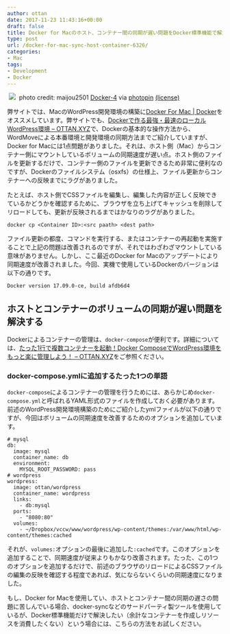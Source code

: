 ```yaml
---
author: ottan
date: 2017-11-23 11:43:16+00:00
draft: false
title: Docker for Macのホスト、コンテナー間の同期が遅い問題をDocker標準機能で解決する
type: post
url: /docker-for-mac-sync-host-container-6326/
categories:
- Mac
tags:
- Development
- Docker
---
```


 ![](/images/2017/11/171123-5a16b059c8a78.jpg)
 photo credit: maijou2501 [Docker-4](http://www.flickr.com/photos/134416355@N07/31518969030) via [photopin](http://photopin.com) [(license)](https://creativecommons.org/licenses/by-sa/2.0/) 



弊サイトでは、MacのWordPress開発環境の構築に[Docker For Mac | Docker](https://www.docker.com/docker-mac)をオススメしています。弊サイトでも、[Dockerで作る最強・最速のローカルWordPress環境 – OTTAN.XYZ](https://ottan.xyz/docker-wordpress-best-practice-5164/)で、Dockerの基本的な操作方法から、WordMoveによる本番環境と開発環境の同期方法までご紹介していますが、Docker for Macには1点問題がありました。それは、ホスト側（Mac）からコンテナー側にマウントしているボリュームの同期速度が遅い点。ホスト側のファイルを更新するだけで、コンテナー側のファイルを更新できるため非常に便利なのですが、Dockerのファイルシステム（osxfs）の仕様上、ファイル更新からコンテナーへの反映までにラグがありました。





たとえば、ホスト側でCSSファイルを編集し、編集した内容が正しく反映できているかどうかを確認するために、ブラウザを立ち上げてキャッシュを削除してリロードしても、更新が反映されるまではかなりのラグがありました。




    
    docker cp <Container ID>:<src paath> <dest path>





ファイル更新の都度、コマンドを実行する、またはコンテナーの再起動を実施することで上記の問題は改善されるのですが、それではわざわざマウントしている意味がありません。しかし、ここ最近のDocker for Macのアップデートにより同期速度が改善されました。今回、実機で使用しているDockerのバージョンは以下の通りです。




    
    Docker version 17.09.0-ce, build afdb6d4





## ホストとコンテナーのボリュームの同期が遅い問題を解決する





Dockerによるコンテナーの管理は、`docker-compose`が便利です。詳細については、[たった1行で複数コンテナーを起動！Docker ComposeでWordPress環境をもっと楽に管理しよう！ – OTTAN.XYZ](https://ottan.xyz/docker-compose-wordpress-5694/)をご参照ください。





### docker-compose.ymlに追加するたった1つの単語





`docker-compose`によるコンテナーの管理を行うためには、あらかじめ`docker-compose.yml`と呼ばれるYAML形式のファイルを作成しておく必要があります。前述のWordPress開発環境構築のためにご紹介したymlファイルが以下の通りですが、今回はボリュームの同期速度を改善するためのオプションを追加しています。




    
    # mysql
    db:
      image: mysql
      container_name: db
      environment:
        MYSQL_ROOT_PASSWORD: pass
    # wordpress
    wordpress:
      image: ottan/wordpress
      container_name: wordpress
      links:
        - db:mysql
      ports:
        - "8080:80"
      volumes:
        - ~/Dropbox/vccw/www/wordpress/wp-content/themes:/var/www/html/wp-content/themes:cached





それが、`volumes:`オプションの最後に追加した`:cached`です。このオプションを追加することで、同期速度が従来よりもかなり改善されます。たった、この1つのオプションを追加するだけで、前述のブラウザのリロードによるCSSファイルの編集の反映を確認する程度であれば、気にならないくらいの同期速度になりました。





もし、Docker for Macを使用してい、ホストとコンテナー間の同期の遅さの問題に苦しんでいる場合、docker-syncなどのサードパーティ製ツールを使用しているが、Docker標準機能だけで解決したい（余計なコンテナーを作成しリソースを消費したくない）という場合には、こちらの方法をお試しください。
